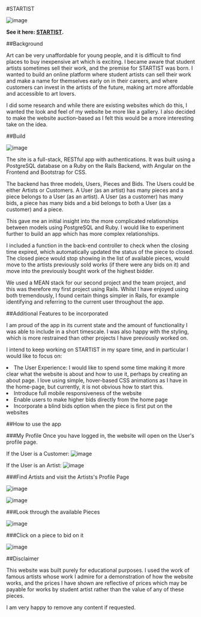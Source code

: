 #STARTIST

![image](http://i.imgur.com/3LGiGHc.png?1) 

**See it here: [STARTIST](https://wdi-raginidua-project3.herokuapp.com/).**

##Background

Art can be very unaffordable for young people, and it is difficult to find places to buy inexpensive art which is exciting. I became aware that student artists sometimes sell their work, and the premise for STARTIST was born. I wanted to build an online platform where student artists can sell their work and make a name for themselves early on in their careers, and where customers can invest in the artists of the future, making art more affordable and accessible to art lovers. 

I did some research and while there are existing websites which do this, I wanted the look and feel of my website be more like a gallery.  I also decided to make the website auction-based as I felt this would be a more interesting take on the idea. 

##Build

![image](http://i.imgur.com/o3WF4tB.png?1) 

The site is a full-stack, RESTful app with authentications.  It was built using a PostgreSQL database on a Ruby on the Rails Backend, with Angular on the Frontend and Bootstrap for CSS. 

The backend has three models, Users, Pieces and Bids. The Users could be either Artists or Customers.  A User (as an artist) has many pieces and a piece belongs to a User (as an artist).  A User (as a customer) has many bids, a piece has many bids and a bid belongs to both a User (as a customer) and a piece. 

This gave me an initial insight into the more complicated relationships between models using PostgreSQL and Ruby.  I would like to experiment further to build an app which has more complex relationships.  

I included a function in the back-end controller to check when the closing time expired, which automatically updated the status of the piece to closed.  The closed piece would stop showing in the list of available pieces, would move to the artists previously sold works (if there were any bids on it) and move into the previously bought work of the highest bidder. 

We used a MEAN stack for our second project and the team project, and this was therefore my first project using Rails. Whilst I have enjoyed using both tremendously, I found certain things simpler in Rails, for example identifying and referring to the current user throughout the app.

##Additional Features to be incorporated

I am proud of the app in its current state and the amount of functionality I was able to include in a short timescale. I was also happy with the styling, which is more restrained than other projects I have previously worked on.

I intend to keep working on STARTIST in my spare time, and in particular I would like to focus on:
<li>The User Experience: I would like to spend some time making it more clear what the website is about and how to use it, perhaps by creating an about page. I love using simple, hover-based CSS animations as I have in the home-page, but currently, it is not obvious how to start this.  </li>
<li>Introduce full mobile responsiveness of the website</li>
<li>Enable users to make higher bids directly from the home page</li>
<li>Incorporate a blind bids option when the piece is first put on the websites</li>

##How to use the app

###My Profile
Once you have logged in, the website will open on the User's profile page.

If the User is a Customer:
![image](http://i.imgur.com/lrjTp08.png)

If the User is an Artist:
![image](http://i.imgur.com/AEbiTOr.png?1)

###Find Artists and visit the Artists's Profile Page

![image](http://i.imgur.com/MUdlKzt.png?1)

![image](http://i.imgur.com/lgkY8Zf.png?1)

###Look through the available Pieces

![image](http://i.imgur.com/Bp9Hjnh.png?1)

###Click on a piece to bid on it

![image](http://i.imgur.com/HJEkATl.png?1)


##Disclaimer

This website was built purely for educational purposes.  I used the work of famous artists whose work I admire for a demonstration of how the website works, and the prices I have shown are reflective of prices which may be payable for works by student artist rather than the value of any of these pieces. 

I am very happy to remove any content if requested.
